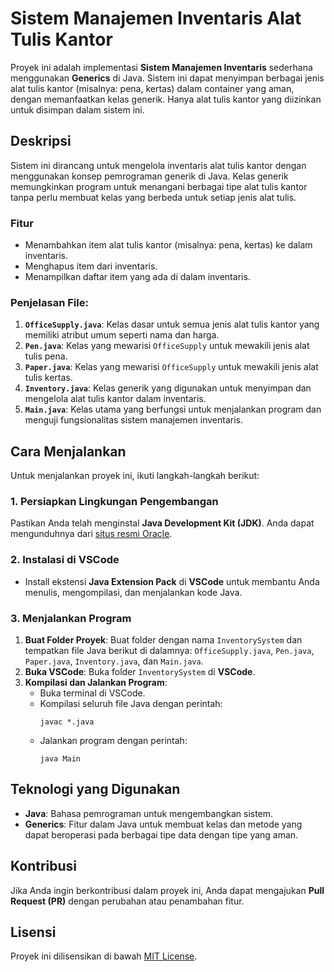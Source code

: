 # Sistem Manajemen Inventaris Alat Tulis Kantor

Proyek ini adalah implementasi **Sistem Manajemen Inventaris** sederhana menggunakan **Generics** di Java. Sistem ini dapat menyimpan berbagai jenis alat tulis kantor (misalnya: pena, kertas) dalam container yang aman, dengan memanfaatkan kelas generik. Hanya alat tulis kantor yang diizinkan untuk disimpan dalam sistem ini.

## Deskripsi

Sistem ini dirancang untuk mengelola inventaris alat tulis kantor dengan menggunakan konsep pemrograman generik di Java. Kelas generik memungkinkan program untuk menangani berbagai tipe alat tulis kantor tanpa perlu membuat kelas yang berbeda untuk setiap jenis alat tulis.

### Fitur

- Menambahkan item alat tulis kantor (misalnya: pena, kertas) ke dalam inventaris.
- Menghapus item dari inventaris.
- Menampilkan daftar item yang ada di dalam inventaris.

### Penjelasan File:

1. **`OfficeSupply.java`**: Kelas dasar untuk semua jenis alat tulis kantor yang memiliki atribut umum seperti nama dan harga.
2. **`Pen.java`**: Kelas yang mewarisi `OfficeSupply` untuk mewakili jenis alat tulis pena.
3. **`Paper.java`**: Kelas yang mewarisi `OfficeSupply` untuk mewakili jenis alat tulis kertas.
4. **`Inventory.java`**: Kelas generik yang digunakan untuk menyimpan dan mengelola alat tulis kantor dalam inventaris.
5. **`Main.java`**: Kelas utama yang berfungsi untuk menjalankan program dan menguji fungsionalitas sistem manajemen inventaris.

## Cara Menjalankan

Untuk menjalankan proyek ini, ikuti langkah-langkah berikut:

### 1. Persiapkan Lingkungan Pengembangan

Pastikan Anda telah menginstal **Java Development Kit (JDK)**. Anda dapat mengunduhnya dari [situs resmi Oracle](https://www.oracle.com/java/technologies/javase-jdk11-downloads.html).

### 2. Instalasi di VSCode

- Install ekstensi **Java Extension Pack** di **VSCode** untuk membantu Anda menulis, mengompilasi, dan menjalankan kode Java.

### 3. Menjalankan Program

1. **Buat Folder Proyek**: Buat folder dengan nama `InventorySystem` dan tempatkan file Java berikut di dalamnya: `OfficeSupply.java`, `Pen.java`, `Paper.java`, `Inventory.java`, dan `Main.java`.
2. **Buka VSCode**: Buka folder `InventorySystem` di **VSCode**.
3. **Kompilasi dan Jalankan Program**:
   - Buka terminal di VSCode.
   - Kompilasi seluruh file Java dengan perintah:
     ```
     javac *.java
     ```
   - Jalankan program dengan perintah:
     ```
     java Main
     ```

## Teknologi yang Digunakan

- **Java**: Bahasa pemrograman untuk mengembangkan sistem.
- **Generics**: Fitur dalam Java untuk membuat kelas dan metode yang dapat beroperasi pada berbagai tipe data dengan tipe yang aman.

## Kontribusi

Jika Anda ingin berkontribusi dalam proyek ini, Anda dapat mengajukan **Pull Request (PR)** dengan perubahan atau penambahan fitur.

## Lisensi

Proyek ini dilisensikan di bawah [MIT License](https://opensource.org/licenses/MIT).
